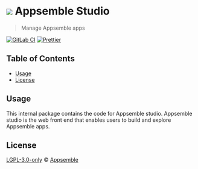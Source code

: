 # ![](https://gitlab.com/appsemble/appsemble/-/raw/0.29.2/config/assets/logo.svg) Appsemble Studio

> Manage Appsemble apps

[![GitLab CI](https://gitlab.com/appsemble/appsemble/badges/0.29.2/pipeline.svg)](https://gitlab.com/appsemble/appsemble/-/releases/0.29.2)
[![Prettier](https://img.shields.io/badge/code_style-prettier-ff69b4.svg)](https://prettier.io)

## Table of Contents

- [Usage](#usage)
- [License](#license)

## Usage

This internal package contains the code for Appsemble studio. Appsemble studio is the web front end
that enables users to build and explore Appsemble apps.

## License

[LGPL-3.0-only](https://gitlab.com/appsemble/appsemble/-/blob/0.29.2/LICENSE.md) ©
[Appsemble](https://appsemble.com)
